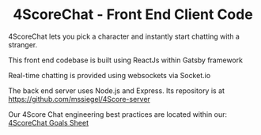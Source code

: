 <h1 align="center">
  4ScoreChat - Front End Client Code
</h1>

4ScoreChat lets you pick a character and instantly start chatting with a stranger.

This front end codebase is built using ReactJs within Gatsby framework

Real-time chatting is provided using websockets via Socket.io

The back end server uses Node.js and Express. Its repository is at https://github.com/mssiegel/4Score-server

Our 4Score Chat engineering best practices are located within our: <a href="https://docs.google.com/spreadsheets/d/1PkG1mRXymWYBgnN4pESpvPua2qOoHGQWorhFzF63ATo/">4ScoreChat Goals Sheet</a> 
